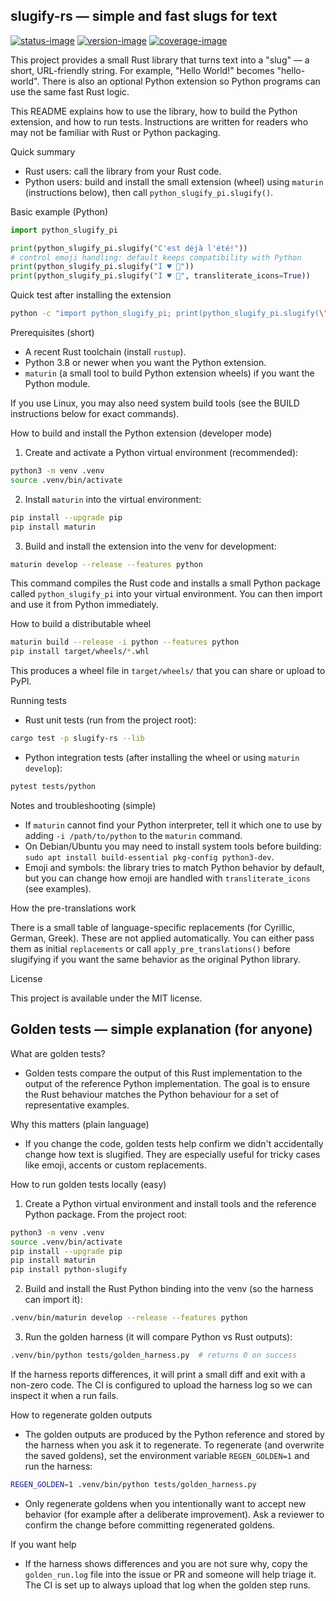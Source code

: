 ## slugify-rs — simple and fast slugs for text

[![status-image]][status-link]
[![version-image]][version-link]
[![coverage-image]][coverage-link]

This project provides a small Rust library that turns text into a
"slug" — a short, URL-friendly string. For example, "Hello World!"
becomes "hello-world". There is also an optional Python extension so
Python programs can use the same fast Rust logic.

This README explains how to use the library, how to build the
Python extension, and how to run tests. Instructions are written for
readers who may not be familiar with Rust or Python packaging.

Quick summary

- Rust users: call the library from your Rust code.
- Python users: build and install the small extension (wheel) using
  `maturin` (instructions below), then call `python_slugify_pi.slugify()`.

Basic example (Python)

```python
import python_slugify_pi

print(python_slugify_pi.slugify("C'est déjà l'été!"))
# control emoji handling: default keeps compatibility with Python
print(python_slugify_pi.slugify("I ♥ 🚀"))
print(python_slugify_pi.slugify("I ♥ 🚀", transliterate_icons=True))
```

Quick test after installing the extension

```bash
python -c "import python_slugify_pi; print(python_slugify_pi.slugify(\"C'est déjà l'été!\"))"
```

Prerequisites (short)

- A recent Rust toolchain (install `rustup`).
- Python 3.8 or newer when you want the Python extension.
- `maturin` (a small tool to build Python extension wheels) if you
  want the Python module.

If you use Linux, you may also need system build tools (see the
BUILD instructions below for exact commands).

How to build and install the Python extension (developer mode)

1. Create and activate a Python virtual environment (recommended):

```bash
python3 -m venv .venv
source .venv/bin/activate
```

2. Install `maturin` into the virtual environment:

```bash
pip install --upgrade pip
pip install maturin
```

3. Build and install the extension into the venv for development:

```bash
maturin develop --release --features python
```

This command compiles the Rust code and installs a small Python package
called `python_slugify_pi` into your virtual environment. You can then
import and use it from Python immediately.

How to build a distributable wheel

```bash
maturin build --release -i python --features python
pip install target/wheels/*.whl
```

This produces a wheel file in `target/wheels/` that you can share or
upload to PyPI.

Running tests

- Rust unit tests (run from the project root):

```bash
cargo test -p slugify-rs --lib
```

- Python integration tests (after installing the wheel or using
  `maturin develop`):

```bash
pytest tests/python
```

Notes and troubleshooting (simple)

- If `maturin` cannot find your Python interpreter, tell it which one
  to use by adding `-i /path/to/python` to the `maturin` command.
- On Debian/Ubuntu you may need to install system tools before
  building: `sudo apt install build-essential pkg-config python3-dev`.
- Emoji and symbols: the library tries to match Python behavior by
  default, but you can change how emoji are handled with
  `transliterate_icons` (see examples).

How the pre-translations work

There is a small table of language-specific replacements (for
Cyrillic, German, Greek). These are not applied automatically. You can
either pass them as initial `replacements` or call
`apply_pre_translations()` before slugifying if you want the same
behavior as the original Python library.

License

This project is available under the MIT license.

Golden tests — simple explanation (for anyone)
------------------------------------------------

What are golden tests?

- Golden tests compare the output of this Rust implementation to the
  output of the reference Python implementation. The goal is to
  ensure the Rust behaviour matches the Python behaviour for a set
  of representative examples.

Why this matters (plain language)

- If you change the code, golden tests help confirm we didn't
  accidentally change how text is slugified. They are especially
  useful for tricky cases like emoji, accents or custom replacements.

How to run golden tests locally (easy)

1. Create a Python virtual environment and install tools and the
   reference Python package. From the project root:

```bash
python3 -m venv .venv
source .venv/bin/activate
pip install --upgrade pip
pip install maturin
pip install python-slugify
```

2. Build and install the Rust Python binding into the venv (so the
   harness can import it):

```bash
.venv/bin/maturin develop --release --features python
```

3. Run the golden harness (it will compare Python vs Rust outputs):

```bash
.venv/bin/python tests/golden_harness.py  # returns 0 on success
```

If the harness reports differences, it will print a small diff and
exit with a non-zero code. The CI is configured to upload the harness
log so we can inspect it when a run fails.

How to regenerate golden outputs

- The golden outputs are produced by the Python reference and stored
  by the harness when you ask it to regenerate. To regenerate (and
  overwrite the saved goldens), set the environment variable
  `REGEN_GOLDEN=1` and run the harness:

```bash
REGEN_GOLDEN=1 .venv/bin/python tests/golden_harness.py
```

- Only regenerate goldens when you intentionally want to accept new
  behavior (for example after a deliberate improvement). Ask a
  reviewer to confirm the change before committing regenerated
  goldens.

If you want help

- If the harness shows differences and you are not sure why, copy
  the `golden_run.log` file into the issue or PR and someone will
  help triage it. The CI is set up to always upload that log when the
  golden step runs.


[status-image]: https://github.com/gmaOCR/slugify-rs/actions/workflows/ci.yml/badge.svg

[status-link]: https://github.com/gmaOCR/slugify-rs/actions/workflows/ci.yml

[version-image]: https://img.shields.io/pypi/v/slugify-rs.svg

[version-link]: https://pypi.python.org/pypi/slugify-rs

[coverage-image]: https://codecov.io/gh/gmaOCR/slugify-rs/branch/master/graph/badge.svg

[coverage-link]: https://coveralls.io/r/gmaOCR/python-slugify

